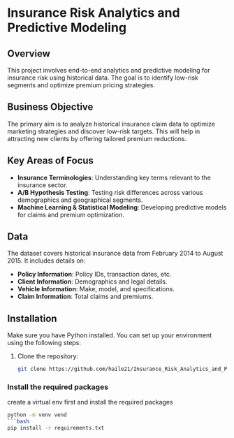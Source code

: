 # Insurance Risk Analytics and Predictive Modeling

## Overview
This project involves end-to-end analytics and predictive modeling for insurance risk using historical data. The goal is to identify low-risk segments and optimize premium pricing strategies.

## Business Objective
The primary aim is to analyze historical insurance claim data to optimize marketing strategies and discover low-risk targets. This will help in attracting new clients by offering tailored premium reductions.

## Key Areas of Focus
- **Insurance Terminologies**: Understanding key terms relevant to the insurance sector.
- **A/B Hypothesis Testing**: Testing risk differences across various demographics and geographical segments.
- **Machine Learning & Statistical Modeling**: Developing predictive models for claims and premium optimization.

## Data
The dataset covers historical insurance data from February 2014 to August 2015. It includes details on:
- **Policy Information**: Policy IDs, transaction dates, etc.
- **Client Information**: Demographics and legal details.
- **Vehicle Information**: Make, model, and specifications.
- **Claim Information**: Total claims and premiums.

## Installation
Make sure you have Python installed. You can set up your environment using the following steps:

1. Clone the repository:
   ```bash
   git clone https://github.com/haile21/Insurance_Risk_Analytics_and_Predictive_Modeling.git

###  Install the required packages
create a virtual env first and install the required packages 
 ```bash
 python -m venv vend
```bash
 pip install -r requirements.txt
